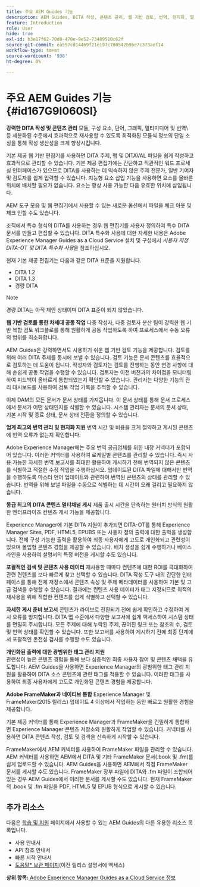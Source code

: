 ```yaml
---
title: 주요 AEM Guides 기능
description: AEM Guides, DITA 작성, 콘텐츠 관리, 웹 기반 검토, 번역, 현지화, 멀티채널 게시 및 FrameMaker 통합의 주요 기능을 살펴보십시오.
feature: Introduction
role: User
hide: true
exl-id: b3e17f62-70d0-470e-9e52-73489510c62f
source-git-commit: ea597cd14469f21e197c700542b9be7c373aef14
workflow-type: tm+mt
source-wordcount: '938'
ht-degree: 0%

---
```


# 주요 AEM Guides 기능 {#id167G9I060SI}

**강력한 DITA 작성 및 콘텐츠 관리**
모듈, 구성 요소, 단어, 그래픽, 멀티미디어 및 번역\ 등 세분화된 수준에서 효과적으로 재사용할 수 있도록 최적화된 모듈식 정보의 단일 소싱을 통해 작성 생산성을 크게 향상시킵니다.

기본 제공 웹 기반 편집기를 사용하면 DITA 주제, 맵 및 DITAVAL 파일을 쉽게 작성하고 효과적으로 관리할 수 있습니다. 기본 제공 편집기에는 간단하고 직관적인 워드 프로세싱 인터페이스가 있으므로 DITA를 사용하는 데 익숙하지 않은 주제 전문가, 일반 기여자 및 검토자를 쉽게 입력할 수 있습니다. 지능형 요소 삽입 기능을 사용하면 요소를 올바른 위치에 배치할 필요가 없습니다. 요소는 항상 사용 가능한 다음 유효한 위치에 삽입됩니다.

AEM 도구 모음 및 웹 편집기에서 사용할 수 있는 새로운 옵션에서 파일을 체크 아웃 및 체크 인할 수도 있습니다.

조직에서 특수 형식의 DITA를 사용하는 경우 웹 편집기를 사용자 정의하여 특수 DITA 문서를 만들고 편집할 수 있습니다. DITA 특수화 사용에 대한 자세한 내용은 Adobe Experience Manager Guides as a Cloud Service 설치 및 구성에서 *사용자 지정 DITA-OT 및 DITA 특수화 사용*&#x200B;을 참조하십시오.

현재 기본 제공 편집기는 다음과 같은 DITA 표준을 지원합니다.

* DITA 1.2
* DITA 1.3
* 경량 DITA


>[!NOTE]
>
> 경량 DITA는 아직 제안 상태이며 DITA 표준이 되지 않았습니다.

**웹 기반 검토를 통한 차세대 공동 작업**
다중 작성자, 다중 검토자 분산 팀이 강력한 웹 기반 복합 검토 워크플로를 통해 원활하게 공동 작업하도록 하여 프로세스에서 수동 오류의 범위를 최소화합니다.

AEM Guides은 강력하면서도 사용하기 쉬운 웹 기반 검토 기능을 제공합니다. 검토를 위해 여러 DITA 주제를 동시에 보낼 수 있습니다. 검토 기능은 문서 콘텐츠를 효율적으로 검토하는 데 도움이 됩니다. 작성자와 검토자는 검토를 진행하는 동안 변경 사항에 대해 손쉽게 공동 작업을 수행할 수 있습니다. 검토자는 이전 버전과의 차이점을 모니터링하여 피드백이 올바르게 통합되었는지 확인할 수 있습니다. 관리자는 다양한 기능의 관리 대시보드를 사용하여 검토 작업 기록을 추적할 수 있습니다.

이제 DAM의 모든 문서가 문서 상태를 가져옵니다. 이 문서 상태를 통해 문서 프로세스에서 문서가 어떤 상태인지를 식별할 수 있습니다. 시스템 관리자는 문서의 문서 상태, 기본 시작 및 종료 상태, 문서 상태 전환을 정의할 수 있습니다.

**업계 최고의 번역 관리 및 현지화 지원**
번역 시간 및 비용을 크게 절약하고 게시된 콘텐츠에 번역 오류가 없는지 확인합니다.

Adobe Experience Manager에는 주요 번역 공급업체를 위한 내장 커넥터가 포함되어 있습니다. 이러한 커넥터를 사용하여 로케일별 콘텐츠를 관리할 수 있습니다. 즉시 사용 가능한 자세한 번역 보고서를 최대한 활용하여 게시하기 전에 번역되지 않은 콘텐츠를 식별하고 적절한 수정 작업을 수행하십시오. 업데이트된 DITA 파일에 대해서만 번역을 수행하도록 마스터 언어 업데이트와 관련하여 번역된 콘텐츠의 상태를 관리할 수 있습니다. 번역을 위해 보낼 파일을 수동으로 식별하는 데 시간이 오래 걸리고 필요하지 않습니다.

**동급 최고의 DITA 콘텐츠 멀티채널 게시**
제품 출시 시간을 단축하는 원터치 방식의 원활한 엔터프라이즈 컨텐츠 게시 기능을 제공합니다.

Experience Manager에 기본 DITA 지원이 추가되면 DITA-OT를 통해 Experience Manager Sites, PDF, HTML5, EPUBS 또는 사용자 정의 출력에 대한 출력을 생성합니다. 전체 구성 가능한 출력을 활용하여 최종 사용자에게 고도로 개인화되고 관련성이 있으며 몰입형 콘텐츠 경험을 제공할 수 있습니다. 배치 생성을 쉽게 수행하거나 베이스라인을 사용하여 설명서의 특정 버전을 게시할 수도 있습니다.

**포괄적인 검색 및 콘텐츠 사용 데이터**
재사용할 때마다 컨텐츠에 대한 ROI를 극대화하여 관련 컨텐츠를 보다 빠르게 찾고 선택할 수 있습니다. DITA 작성 도구 내의 간단한 인터페이스를 통해 전체 저장소에서 콘텐츠 속성 및 주제 메타데이터를 사용하여 기본 및 고급 검색을 수행할 수 있습니다. 결과에는 컨텐츠 사용 데이터가 태그 지정되므로 최적의 재사용을 위해 적합한 컨텐츠를 쉽게 식별하고 선택할 수 있습니다.

**자세한 게시 준비 보고서**
콘텐츠가 라이브로 전환되기 전에 쉽게 확인하고 수정하여 게시 오류를 방지합니다. DITA 맵 수준에서 다양한 보고서에 쉽게 액세스하여 시스템 상태를 면밀히 주시합니다. 모든 주제에 대해 누락된 주제, 끊어진 링크 또는 참조의 수, 검토 및 번역 상태를 확인할 수 있습니다. 또한 보고서를 사용하여 게시하기 전에 최종 단계에서 포괄적인 온전성 검사를 수행할 수도 있습니다.

**개인화된 출력에 대한 광범위한 태그 관리 지원**\
관련성이 높은 콘텐츠 경험을 통해 보다 심층적인 최종 사용자 참여 및 콘텐츠 채택을 유도합니다. AEM Guides을 사용하면 Experience Manager의 광범위한 태그 관리 지원을 활용하여 DITA 소스 콘텐츠에 관련 태그를 적용할 수 있습니다. 이러한 태그를 사용하여 최종 사용자에게 고도로 개인화된 콘텐츠 경험을 제공합니다.

**Adobe FrameMaker과 네이티브 통합**
Experience Manager 및 FrameMaker(2015 릴리스) 업데이트 4 이상에서 작업하는 동안 빠르고 원활한 경험을 제공합니다.

기본 제공 커넥터를 통해 Experience Manager과 FrameMaker을 긴밀하게 통합하면 Experience Manager 콘텐츠 저장소와 원활하게 작업할 수 있습니다. 커넥터를 사용하면 DITA 콘텐츠 작성, 검토 및 검색을 신속하게 시작할 수 있습니다.

FrameMaker에서 AEM 커넥터를 사용하여 FrameMaker 파일을 관리할 수 있습니다. AEM 커넥터를 사용하면 AEM에서 DITA 및 기타 FrameMaker 문서(.book 및 .fm)를 쉽게 업로드할 수 있습니다. AEM Guides을 사용하면 AEM에서 직접 FrameMaker 문서를 게시할 수도 있습니다. FrameMaker 장부 파일에 DITA와 .fm 파일이 조합되어 있는 경우 AEM Guides에서 이러한 문서를 게시할 수도 있습니다. 현재 FrameMaker의 .book 및 .fm 파일을 PDF, HTML5 및 EPUB 형식으로 게시할 수 있습니다.

## 추가 리소스

다음은 [학습 및 지원](https://helpx.adobe.com/support/xml-documentation-for-experience-manager.html) 페이지에서 사용할 수 있는 AEM Guides의 다른 유용한 리소스 목록입니다.

* 사용 안내서
* API 참조 안내서
* 빠른 시작 안내서
* [도움말* 보관 페이지](https://helpx.adobe.com/xml-documentation-for-experience-manager/archive.html)&#x200B;(이전 릴리스 설명서에 액세스)

**상위 항목:**&#x200B;[ Adobe Experience Manager Guides as a Cloud Service 정보](../user-guide/intro.md)

